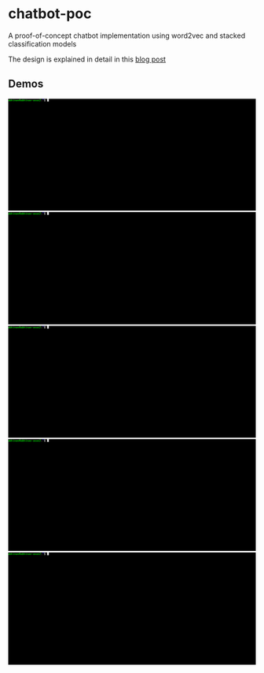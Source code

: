 # chatbot-poc
A proof-of-concept chatbot implementation using word2vec and stacked classification models

The design is explained in detail in this [blog post](http://abhinav-upadhyay.blogspot.in/2017/08/implementing-toy-chatbot-using-machine.html)

## Demos
![Travel](gifs/travel.gif)
![Funny](gifs/funny.gif)
![Asking name](gifs/name.gif)
![Sad](gifs/sad.gif)
![Happy](gifs/happy.gif)



